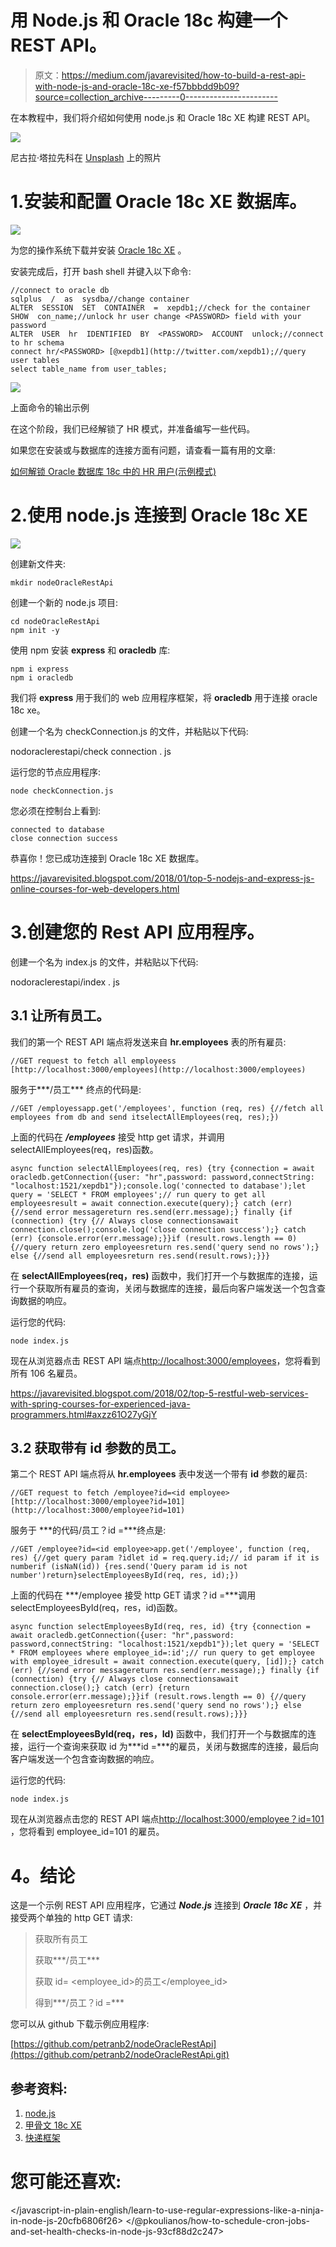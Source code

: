 # 用 Node.js 和 Oracle 18c 构建一个 REST API。

> 原文：<https://medium.com/javarevisited/how-to-build-a-rest-api-with-node-js-and-oracle-18c-xe-f57bbbdd9b09?source=collection_archive---------0----------------------->

在本教程中，我们将介绍如何使用 node.js 和 Oracle 18c XE 构建 REST API。

![](img/04aac98a74367e7515a6299e16d29a71.png)

尼古拉·塔拉先科在 [Unsplash](https://unsplash.com?utm_source=medium&utm_medium=referral) 上的照片

# 1.安装和配置 Oracle 18c XE 数据库。

[![](img/6da7e1302c2e8928dcb822686a9b8504.png)](https://javarevisited.blogspot.com/2021/05/top-5-oracle-database-and-plsql-online-courses.html#axzz7Bnf7jkFg)

为您的操作系统下载并安装 [Oracle 18c XE](https://www.oracle.com/database/technologies/xe-downloads.html) 。

安装完成后，打开 bash shell 并键入以下命令:

```
//connect to oracle db
sqlplus  /  as  sysdba//change container
ALTER  SESSION  SET  CONTAINER  =  xepdb1;//check for the container
SHOW  con_name;//unlock hr user change <PASSWORD> field with your password
ALTER  USER  hr  IDENTIFIED  BY  <PASSWORD>  ACCOUNT  unlock;//connect to hr schema
connect hr/<PASSWORD> [@xepdb1](http://twitter.com/xepdb1);//query user tables
select table_name from user_tables;
```

![](img/721cebb3a5d985505469de6177b8466a.png)

上面命令的输出示例

在这个阶段，我们已经解锁了 HR 模式，并准备编写一些代码。

如果您在安装或与数据库的连接方面有问题，请查看一篇有用的文章:

[如何解锁 Oracle 数据库 18c 中的 HR 用户(示例模式)](http://www.rebellionrider.com/how-to-unlock-hr-user-in-oracle-database-18c-by-manish-sharma/)

# 2.使用 node.js 连接到 Oracle 18c XE

![](img/9634c1dfe1297a0101db3f9543706120.png)

创建新文件夹:

```
mkdir nodeOracleRestApi
```

创建一个新的 node.js 项目:

```
cd nodeOracleRestApi
npm init -y
```

使用 npm 安装 **express** 和 **oracledb** 库:

```
npm i express
npm i oracledb
```

我们将 **express** 用于我们的 web 应用程序框架，将 **oracledb** 用于连接 oracle 18c xe。

创建一个名为 checkConnection.js 的文件，并粘贴以下代码:

nodoraclerestapi/check connection . js

运行您的节点应用程序:

```
node checkConnection.js
```

您必须在控制台上看到:

```
connected to database
close connection success
```

恭喜你！您已成功连接到 Oracle 18c XE 数据库。

<https://javarevisited.blogspot.com/2018/01/top-5-nodejs-and-express-js-online-courses-for-web-developers.html>  

# 3.创建您的 Rest API 应用程序。

创建一个名为 index.js 的文件，并粘贴以下代码:

nodoraclerestapi/index . js

## 3.1 让所有员工。

我们的第一个 REST API 端点将发送来自 **hr.employees** 表的所有雇员:

```
//GET request to fetch all employeess
[http://localhost:3000/employees](http://localhost:3000/employees)
```

服务于***/员工*** 终点的代码是:

```
//GET /employessapp.get('/employees', function (req, res) {//fetch all employees from db and send itselectAllEmployees(req, res);})
```

上面的代码在 ***/employees*** 接受 http get 请求，并调用 selectAllEmployees(req，res)函数。

```
async function selectAllEmployees(req, res) {try {connection = await oracledb.getConnection({user: "hr",password: password,connectString: "localhost:1521/xepdb1"});console.log('connected to database');let query = 'SELECT * FROM employees';// run query to get all employeesresult = await connection.execute(query);} catch (err) {//send error messagereturn res.send(err.message);} finally {if (connection) {try {// Always close connectionsawait connection.close();console.log('close connection success');} catch (err) {console.error(err.message);}}if (result.rows.length == 0) {//query return zero employeesreturn res.send('query send no rows');} else {//send all employeesreturn res.send(result.rows);}}}
```

在 **selectAllEmployees(req，res)** 函数中，我们打开一个与数据库的连接，运行一个获取所有雇员的查询，关闭与数据库的连接，最后向客户端发送一个包含查询数据的响应。

运行您的代码:

```
node index.js
```

现在从浏览器点击 REST API 端点[http://localhost:3000/employees](http://localhost:3000/employees)，您将看到所有 106 名雇员。

<https://javarevisited.blogspot.com/2018/02/top-5-restful-web-services-with-spring-courses-for-experienced-java-programmers.html#axzz61O27yGjY>  

## 3.2 获取带有 id 参数的员工。

第二个 REST API 端点将从 **hr.employees** 表中发送一个带有 **id** 参数的雇员:

```
//GET request to fetch /employee?id=<id employee>
[http://localhost:3000/employee?id=101](http://localhost:3000/employee?id=101)
```

服务于 ***的代码/员工？id =<employee _ id>***终点是:

```
//GET /employee?id=<id employee>app.get('/employee', function (req, res) {//get query param ?idlet id = req.query.id;// id param if it is numberif (isNaN(id)) {res.send('Query param id is not number')return}selectEmployeesById(req, res, id);})
```

上面的代码在 ***/employee 接受 http GET 请求？id =<employee _ id>***调用 selectEmployeesById(req，res，id)函数。

```
async function selectEmployeesById(req, res, id) {try {connection = await oracledb.getConnection({user: "hr",password: password,connectString: "localhost:1521/xepdb1"});let query = 'SELECT * FROM employees where employee_id=:id';// run query to get employee with employee_idresult = await connection.execute(query, [id]);} catch (err) {//send error messagereturn res.send(err.message);} finally {if (connection) {try {// Always close connectionsawait connection.close();} catch (err) {return console.error(err.message);}}if (result.rows.length == 0) {//query return zero employeesreturn res.send('query send no rows');} else {//send all employeesreturn res.send(result.rows);}}}
```

在 **selectEmployeesById(req，res，Id)** 函数中，我们打开一个与数据库的连接，运行一个查询来获取 id 为***id =<employee _ id>***的雇员，关闭与数据库的连接，最后向客户端发送一个包含查询数据的响应。

运行您的代码:

```
node index.js
```

现在从浏览器点击您的 REST API 端点[http://localhost:3000/employee？id=101](http://localhost:3000/employee?id=101) ，您将看到 employee_id=101 的雇员。

# **4。结论**

这是一个示例 REST API 应用程序，它通过 ***Node.js*** 连接到 ***Oracle 18c XE*** ，并接受两个单独的 http GET 请求:

> 获取所有员工
> 
> 获取***/员工***
> 
> 获取 id= <employee_id>的员工</employee_id>
> 
> 得到***/员工？id =<employee _ id>***

您可以从 github 下载示例应用程序:

[https://github.com/petranb2/nodeOracleRestApi](https://github.com/petranb2/nodeOracleRestApi.git)

## 参考资料:

1.  [node.js](https://nodejs.org/en/)
2.  [甲骨文 18c XE](https://www.oracle.com/database/technologies/appdev/xe.html)
3.  [快递框架](https://expressjs.com)

# 您可能还喜欢:

</javascript-in-plain-english/learn-to-use-regular-expressions-like-a-ninja-in-node-js-20cfb6806f26>  </@pkoulianos/how-to-schedule-cron-jobs-and-set-health-checks-in-node-js-93cf88d2c247> 